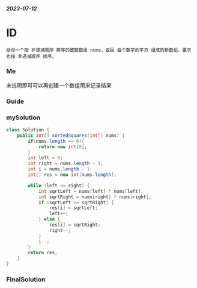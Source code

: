 ##### 2023-07-12
# ID
```
给你一个按 非递减顺序 排序的整数数组 nums，返回 每个数字的平方 组成的新数组，要求也按 非递减顺序 排序。
```

### Me
未说明即可可以再创建一个数组用来记录结果


### Guide


### mySolution
```java
class Solution {
    public int[] sortedSquares(int[] nums) {
        if(nums.length == 0){
            return new int[0];
        }
        int left = 0;
        int right = nums.length - 1;
        int i = nums.length - 1;
        int[] res = new int[nums.length];

        while (left <= right) {
            int sqrtLeft = nums[left] * nums[left];
            int sqrtRight = nums[right] * nums[right];
            if (sqrtLeft >= sqrtRight) {
                res[i] = sqrtLeft;
                left++;
            } else {
                res[i] = sqrtRight;
                right--;
            }
            i--;
        }
        return res;
    }
}
```
### FinalSolution
```java

```
